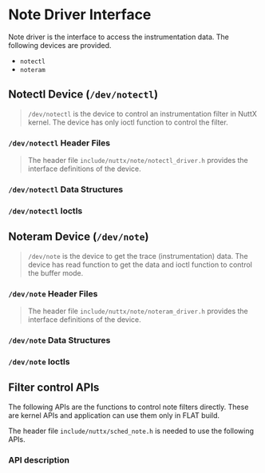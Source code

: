 # Note Driver Interface

Note driver is the interface to access the instrumentation data. The
following devices are provided.

  - `notectl`
  - `noteram`

## Notectl Device (`/dev/notectl`)

> `/dev/notectl` is the device to control an instrumentation filter in
> NuttX kernel. The device has only ioctl function to control the
> filter.

### `/dev/notectl` Header Files

> The header file `include/nuttx/note/notectl_driver.h` provides the
> interface definitions of the device.

### `/dev/notectl` Data Structures

### `/dev/notectl` Ioctls

## Noteram Device (`/dev/note`)

> `/dev/note` is the device to get the trace (instrumentation) data. The
> device has read function to get the data and ioctl function to control
> the buffer mode.

### `/dev/note` Header Files

> The header file `include/nuttx/note/noteram_driver.h` provides the
> interface definitions of the device.

### `/dev/note` Data Structures

### `/dev/note` Ioctls

## Filter control APIs

The following APIs are the functions to control note filters directly.
These are kernel APIs and application can use them only in FLAT build.

The header file `include/nuttx/sched_note.h` is needed to use the
following APIs.

### API description
